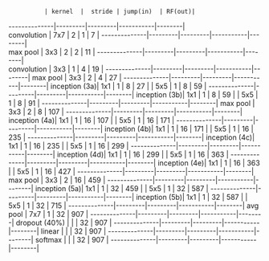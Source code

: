 	          | kernel	|  stride |	jump(in)  |	RF(out)|
--------------|---------|---------|-----------|--------|              
convolution	  | 7x7	    |    2	  |  1	      |  7     |
--------------|---------|---------|-----------|--------|              
max pool 	  | 3x3	    |    2	  |  2	      |  11    | 
--------------|---------|---------|-----------|--------|             
convolution   |	3x3	    |    1	  |  4	      |  19    |
--------------|---------|---------|-----------|--------|
max pool 	  | 3x3	    |    2	  |  4	      |  27    |
--------------|---------|---------|-----------|--------|
inception (3a)|	1x1	    |    1	  |  8	      |  27    |
	          | 5x5	    |    1	  |  8	      |  59    |
--------------|---------|---------|-----------|--------|
inception (3b)|	1x1	    |    1	  |  8	      |  59    |
	          | 5x5	    |    1	  |  8	      |  91    |
--------------|---------|---------|-----------|--------|
max pool	  | 3x3	    |    2    |	 8	      |  107   |
--------------|---------|---------|-----------|--------|
inception (4a)|	1x1	    |    1	  |  16	      |  107   |
	          | 5x5	    |    1	  |  16	      |  171   |
--------------|---------|---------|-----------|--------|
inception (4b)| 1x1	    |    1	  |  16	      |  171   |
	          | 5x5	    |    1	  |  16	      |  235   |
--------------|---------|---------|-----------|--------|
inception (4c)| 1x1	    |    1	  |  16	      |  235   |
	          | 5x5	    |    1	  |  16	      |  299   |
--------------|---------|---------|-----------|--------|
inception (4d)|	1x1	    |    1	  |  16	      |  299   |
	          | 5x5	    |    1	  |  16	      |  363   |
--------------|---------|---------|-----------|--------|
inception (4e)|	1x1	    |    1	  |  16	      |  363   |
	          | 5x5	    |    1	  |  16	      |  427   |
--------------|---------|---------|-----------|--------|
max pool 	  | 3x3	    |    2	  |  16	      |  459   |
--------------|---------|---------|-----------|--------|
inception (5a)|	1x1	    |    1	  |  32	      |  459   |
	          | 5x5	    |    1	  |  32	      |  587   |
--------------|---------|---------|-----------|--------|
inception (5b)|	1x1	    |    1	  |  32	      |  587   |
	          | 5x5	    |    1	  |  32	      |  715   |
--------------|---------|---------|-----------|--------|
avg pool 	  | 7x7	    |    1	  |  32	      |  907   |
--------------|---------|---------|-----------|--------|
dropout (40%) |			|         |  32	      |  907   |
--------------|---------|---------|-----------|--------|
linear 		  |	        |         |  32 	  |  907   |
--------------|---------|---------|-----------|--------|
softmax		  |	        |         |  32 	  |  907   |
--------------|---------|---------|-----------|--------|